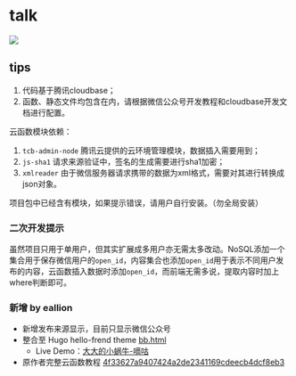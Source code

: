 # talk

![](https://upimage.alexhchu.com/2020/05/09/a3d10c630a08f.gif)

## tips

 1. 代码基于腾讯cloudbase；
 2. 函数、静态文件均包含在内，请根据微信公众号开发教程和cloudbase开发文档进行配置。

云函数模块依赖：

1. `tcb-admin-node` 腾讯云提供的云环境管理模块，数据插入需要用到；
2. `js-sha1` 请求来源验证中，签名的生成需要进行sha1加密；
3. `xmlreader` 由于微信服务器请求携带的数据为xml格式，需要对其进行转换成json对象。

项目包中已经含有模块，如果提示错误，请用户自行安装。（勿全局安装）

### 二次开发提示

虽然项目只用于单用户，但其实扩展成多用户亦无需太多改动。NoSQL添加一个集合用于保存微信用户的`open_id`，内容集合也添加`open_id`用于表示不同用户发布的内容，云函数插入数据时添加`open_id`，而前端无需多说，提取内容时加上where判断即可。

### 新增 by eallion
- 新增发布来源显示，目前只显示微信公众号
- 整合至 Hugo hello-frend theme [bb.html](https://github.com/eallion/eallion.com/blob/main/themes/hello-friend/layouts/_default/bb.html) 
    - Live Demo：[大大的小蜗牛-嘀咕](https://eallion.com/talk)
- 原作者完整云函数教程 [4f33627a9407424a2de2341169cdeecb4dcf8eb3](https://github.com/eallion/talk/blob/4f33627a9407424a2de2341169cdeecb4dcf8eb3/README.md)
